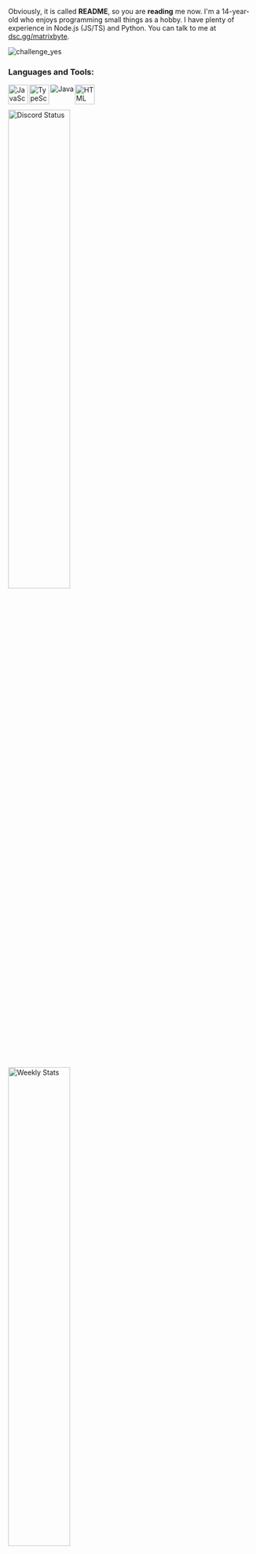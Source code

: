 Obviously, it is called **README**, so you are **reading** me now. 
I'm a 14-year-old who enjoys programming small things as a hobby. I have plenty of experience in Node.js (JS/TS) and Python.
You can talk to me at [dsc.gg/matrixbyte](https://dsc.gg/matrixbyte).

![challenge_yes](https://i.alexflipnote.dev/4h93guy.png)  

### Languages and Tools:

<a href="https://www.javascript.com/" target="_blank"><img align="left" alt="JavaScript" src="https://cdn.jsdelivr.net/npm/programming-languages-logos@0.0.3/src/javascript/javascript_48x48.png" height="40px"/></a>
<a href="https://www.typescriptlang.org/" target="_blank"><img align="left" alt="TypeScript" src="https://cdn.jsdelivr.net/npm/programming-languages-logos@0.0.3/src/typescript/typescript_48x48.png" height="40px"/></a>
<a href="https://www.java.com/" target="_blank"><img align="left" alt="Java" src="https://cdn.jsdelivr.net/npm/programming-languages-logos@0.0.3/src/python/python_48x48.png" /></a>
<a href="https://html.com/" target="_blank"><img align="left" alt="HTML" src="https://cdn.jsdelivr.net/npm/programming-languages-logos@0.0.3/src/html/html_48x48.png" height="40px" /></a>

<br />
<br />
<br />

<a href="https://discord.com/users/735059235141845003" target="_blank">
	<img width="50%" align="left" alt="Discord Status" src="https://lanyard.cnrad.dev/api/735059235141845003?bg=1f1f1f&borderRadius=5px">
</a>
<a href="https://wakatime.com/@Avalynn" target="_blank">
	<img width="50%" align="left" alt="Weekly Stats" src="https://github-readme-stats.vercel.app/api/wakatime?username=avalynn&border_radius=5px&theme=dark&bg_color=1f1f1f&border_color=1f1f1f&icon_color=58a6ff&show_icons=true&disable_animations=true&custom_title=Weekly%20Stats&v=2">
</a>
